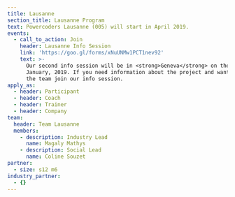 ```yaml
---
title: Lausanne
section_title: Lausanne Program
text: Powercoders Lausanne (005) will start in April 2019.
events:
  - call_to_action: Join
    header: Lausanne Info Session
    link: 'https://goo.gl/forms/xNuUNMw1PCT1nev92'
    text: >-
      Our second info session will be in <strong>Geneva</strong> on the 28th of
      January, 2019. If you need information about the project and want to meet
      the team join our info session.
apply_as:
  - header: Participant
  - header: Coach
  - header: Trainer
  - header: Company
team:
  header: Team Lausanne
  members:
    - description: Industry Lead
      name: Magaly Mathys
    - description: Social Lead
      name: Coline Souzet
partner:
  - size: s12 m6
industry_partner:
  - {}
---
```


